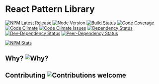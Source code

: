 # React Pattern Library

[![NPM Latest Release][npm-image]][npm-url]
![Node Version][node-version-image]
[![Build Status][build-image]][build-url]
[![Code Coverage][coverage-image]][coverage-url]
[![Code Climate][code-climate-image]][code-climate-url]
[![Code Climate Issues][code-climate-issues-image]][code-climate-issues-url]
[![Dependency Status][dependency-image]][dependency-url]
[![Dev-Dependency Status][dev-dependency-image]][dev-dependency-url]
[![Peer-Dependency Status][peer-dependency-image]][peer-dependency-url]

[![NPM Stats][npm-stats-image]][npm-url]

[npm-image]: https://badge.fury.io/js/react-pattern-library.svg
[npm-stats-image]: https://nodei.co/npm/react-pattern-library.png?downloads=true&downloadRank=true&stars=true
[npm-url]: https://www.npmjs.com/package/react-pattern-library
[node-version-image]: https://img.shields.io/node/v/react-pattern-library.svg
[build-image]: https://travis-ci.org/rusty1s/react-pattern-library.svg?branch=master
[build-url]: https://travis-ci.org/rusty1s/react-pattern-library
[coverage-image]: https://img.shields.io/codecov/c/github/rusty1s/react-pattern-library.svg
[coverage-url]: https://codecov.io/github/rusty1s/react-pattern-library?branch=master
[code-climate-image]: https://codeclimate.com/github/rusty1s/react-pattern-library/badges/gpa.svg
[code-climate-url]: https://codeclimate.com/github/rusty1s/react-pattern-library
[code-climate-issues-image]: https://codeclimate.com/github/rusty1s/react-pattern-library/badges/issue_count.svg
[code-climate-issues-url]: https://codeclimate.com/github/rusty1s/react-pattern-library/issues
[dependency-image]: https://david-dm.org/rusty1s/react-pattern-library.svg
[dependency-url]: https://david-dm.org/rusty1s/react-pattern-library
[dev-dependency-image]: https://david-dm.org/rusty1s/react-pattern-library/dev-status.svg
[dev-dependency-url]: https://david-dm.org/rusty1s/react-pattern-library?type=dev
[peer-dependency-image]: https://david-dm.org/rusty1s/react-pattern-library/peer-status.svg
[peer-dependency-url]: https://david-dm.org/rusty1s/react-pattern-library?type=peer

## Why? ![Why?][why]

[why]: https://img.shields.io/badge/start%20with-why%3F-brightgreen.svg

## Contributing ![Contributions welcome][contributing]

[contributing]:https://img.shields.io/badge/contributions-welche-brightgreen.svg
